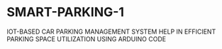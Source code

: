 # SMART-PARKING-1
IOT-BASED CAR PARKING MANAGEMENT SYSTEM HELP IN EFFICIENT PARKING SPACE UTILIZATION USING ARDUINO CODE
